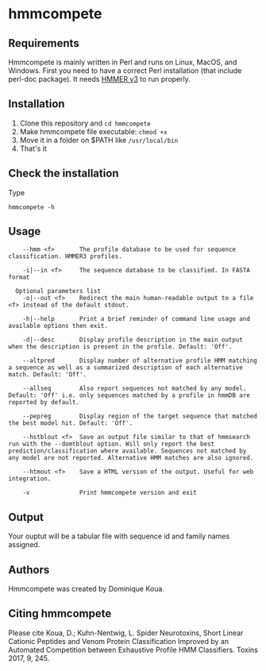 # hmmcompete

## Requirements
Hmmcompete is mainly written in Perl and runs on Linux, MacOS, and Windows. First you need to have a correct Perl installation (that include perl-doc package). It needs [HMMER v3](http://hmmer.org) to run properly.

## Installation
1. Clone this repository and `cd hmmcompete`
2. Make hmmcompete file executable: `chmod +x`
3. Move it in a folder on $PATH like `/usr/local/bin`
4. That's it

## Check the installation

Type
```
hmmcompete -h
```
## Usage

```
    --hmm <f>       The profile database to be used for sequence classification. HMMER3 profiles.
    
    -i|--in <f>     The sequence database to be classified. In FASTA format

  Optional parameters list
    -o|--out <f>    Redirect the main human-readable output to a file <f> instead of the default stdout.
    
    -h|--help       Print a brief reminder of command line usage and available options then exit.
    
    -d|--desc       Display profile description in the main output when the description is present in the profile. Default: 'Off'.
    
    --altpred       Display number of alternative profile HMM matching a sequence as well as a summarized description of each alternative match. Default: 'Off'.
    
    --allseq        Also report sequences not matched by any model. Default: 'Off' i.e. only sequences matched by a profile in hmmDB are reported by default.
    
    --pepreg        Display region of the target sequence that matched the best model hit. Default: 'Off'.
    
    --hstblout <f>  Save an output file similar to that of hmmsearch run with the --domtblout option. Will only report the best prediction/classification where available. Sequences not matched by any model are not reported. Alternative HMM matches are also ignored.
    
    --htmout <f>    Save a HTML version of the output. Useful for web integration.
	
    -v              Print hmmcompete version and exit
```

## Output

Your ouptut will be a tabular file with sequence id and family names assigned.

## Authors

Hmmcompete was created by Dominique Koua.

## Citing hmmcompete

Please cite Koua, D.; Kuhn-Nentwig, L. Spider Neurotoxins, Short Linear Cationic Peptides and Venom Protein Classification Improved by an Automated Competition between Exhaustive Profile HMM Classifiers. Toxins 2017, 9, 245.

